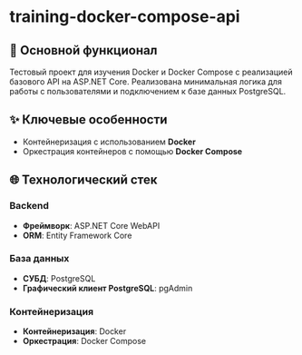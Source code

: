 # training-docker-compose-api
## 📌 Основной функционал
Тестовый проект для изучения Docker и Docker Compose с реализацией базового API на ASP.NET Core. Реализована минимальная логика для работы с пользователями и подключением к базе данных PostgreSQL.

## ✨ Ключевые особенности
- Контейнеризация с использованием **Docker**
- Оркестрация контейнеров с помощью **Docker Compose**

## 🌐 Технологический стек
### Backend
- **Фреймворк**: ASP.NET Core WebAPI
- **ORM**: Entity Framework Core

### База данных
- **СУБД**: PostgreSQL
- **Графический клиент PostgreSQL**: pgAdmin

### Контейнеризация
- **Контейнеризация**: Docker
- **Оркестрация**: Docker Compose
